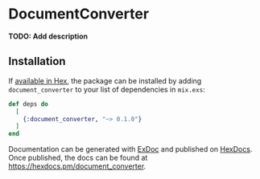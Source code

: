 # DocumentConverter

**TODO: Add description**

## Installation

If [available in Hex](https://hex.pm/docs/publish), the package can be installed
by adding `document_converter` to your list of dependencies in `mix.exs`:

```elixir
def deps do
  [
    {:document_converter, "~> 0.1.0"}
  ]
end
```

Documentation can be generated with [ExDoc](https://github.com/elixir-lang/ex_doc)
and published on [HexDocs](https://hexdocs.pm). Once published, the docs can
be found at <https://hexdocs.pm/document_converter>.

